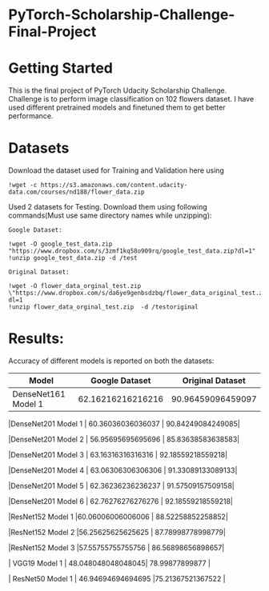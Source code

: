 # PyTorch-Scholarship-Challenge-Final-Project

# Getting Started

This is the final project of PyTorch Udacity Scholarship Challenge. Challenge is to perform image classification on 102 flowers dataset.
I have used different pretrained models and finetuned them to get better performance.

# Datasets

Download the dataset used for Training and Validation here using 

```
!wget -c https://s3.amazonaws.com/content.udacity-data.com/courses/nd188/flower_data.zip
```

Used 2 datasets for Testing. Download them using following commands(Must use same directory names while unzipping):


```
Google Dataset:

!wget -O google_test_data.zip "https://www.dropbox.com/s/3zmf1kq58o909rq/google_test_data.zip?dl=1"
!unzip google_test_data.zip -d /test

Original Dataset:

!wget -O flower_data_orginal_test.zip \"https://www.dropbox.com/s/da6ye9genbsdzbq/flower_data_original_test.zip?dl=1
!unzip flower_data_orginal_test.zip  -d /testoriginal
```

# Results:

Accuracy of different models is reported on both the datasets:

| Model           |  Google Dataset      | Original Dataset |
| --------------- | -------------------- | ---------------- |
|DenseNet161 Model 1 | 62.16216216216216 | 90.96459096459097 | 

|DenseNet201 Model 1  | 60.36036036036037 | 90.84249084249085|

|DenseNet201 Model 2  | 56.95695695695696 | 85.83638583638583|

|DenseNet201 Model 3  | 63.16316316316316 | 92.18559218559218|

|DenseNet201 Model 4  | 63.06306306306306 | 91.33089133089133|

|DenseNet201 Model 5  | 62.36236236236237 | 91.57509157509158|

|DenseNet201 Model 6  | 62.76276276276276 | 92.18559218559218|

|ResNet152 Model 1     |60.06006006006006 | 88.52258852258852|

|ResNet152 Model 2     |56.25625625625625 | 87.78998778998779|

|ResNet152 Model 3     |57.55755755755756 | 86.56898656898657|

| VGG19 Model 1       | 48.048048048048045| 78.99877899877   |

| ResNet50 Model 1    | 46.94694694694695 |75.21367521367522 |
